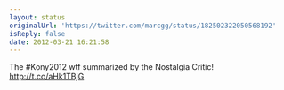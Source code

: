 ```yaml
---
layout: status
originalUrl: 'https://twitter.com/marcgg/status/182502322050568192'
isReply: false
date: 2012-03-21 16:21:58
---
```


The #Kony2012 wtf summarized by the Nostalgia Critic! http://t.co/aHk1TBjG
